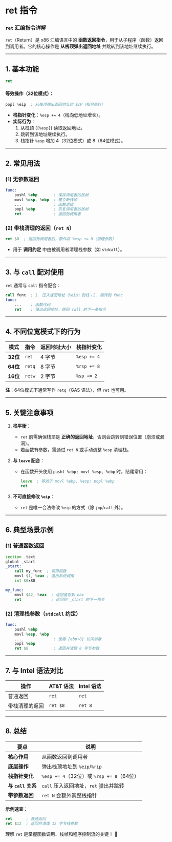 # ret 指令
### **`ret` 汇编指令详解**
`ret`（Return）是 x86 汇编语言中的 **函数返回指令**，用于从子程序（函数）返回到调用者。它的核心操作是 **从栈顶弹出返回地址** 并跳转到该地址继续执行。

---

## **1. 基本功能**
```asm
ret
```
#### **等效操作**（32位模式）：
```asm
popl %eip  ; 从栈顶弹出返回地址到 EIP（指令指针）
```
- **栈指针变化**：`%esp += 4`（栈向低地址增长）。
- **实际行为**：
  1. 从栈顶 (`[%esp]`) 读取返回地址。
  2. 跳转到该地址继续执行。
  3. 栈指针 `%esp` 增加 4（32位模式）或 8（64位模式）。

---

## **2. 常见用法**
### **(1) 无参数返回**
```asm
func:
    pushl %ebp       ; 保存调用者的栈帧
    movl %esp, %ebp  ; 建立新栈帧
    ...              ; 函数逻辑
    popl %ebp        ; 恢复调用者的栈帧
    ret              ; 返回到调用者
```
### **(2) 带栈清理的返回（`ret N`）**
```asm
ret $8  ; 返回到调用者后，额外将 %esp += 8（清理参数）
```
- 用于 **调用约定** 中由被调用者清理栈参数（如 `stdcall`）。

---

## **3. 与 `call` 配对使用**
`ret` 通常与 `call` 指令配合：
```asm
call func  ; 1. 压入返回地址（%eip）到栈；2. 跳转到 func
func:
    ...    ; 函数代码
    ret    ; 弹出返回地址，跳回 call 的下一条指令
```

---

## **4. 不同位宽模式下的行为**
| 模式       | 指令   | 返回地址大小 | 栈指针变化       |
|------------|--------|--------------|------------------|
| **32位**   | `ret`  | 4 字节       | `%esp += 4`      |
| **64位**   | `retq` | 8 字节       | `%rsp += 8`      |
| **16位**   | `retw` | 2 字节       | `%sp += 2`       |

**注**：64位模式下通常写作 `retq`（GAS 语法），但 `ret` 也可用。

---

## **5. 关键注意事项**
1. **栈平衡**：
   - `ret` 前需确保栈顶是 **正确的返回地址**，否则会跳转到错误位置（崩溃或漏洞）。
   - 若函数有参数，需通过 `ret N` 或手动调整 `%esp` 清理栈。

2. **与 `leave` 配合**：
   - 在函数开头使用 `pushl %ebp; movl %esp, %ebp` 时，结尾常用：
     ```asm
     leave  ; 等效于 movl %ebp, %esp; popl %ebp
     ret
     ```

3. **不可直接修改 `%eip`**：
   - `ret` 是唯一合法修改 `%eip` 的方式（除 `jmp`/`call` 外）。

---

## **6. 典型场景示例**
### **(1) 普通函数返回**
```asm
section .text
global _start
_start:
    call my_func  ; 调用函数
    movl $1, %eax ; 退出系统调用
    int $0x80

my_func:
    movl $42, %eax  ; 返回值存到 eax
    ret             ; 返回到 _start 的下一指令
```

### **(2) 清理栈参数（`stdcall` 约定）**
```asm
func:
    pushl %ebp
    movl %esp, %ebp
    ...              ; 使用 [ebp+8] 访问参数
    popl %ebp
    ret $8           ; 返回并清理 8 字节参数
```

---

## **7. 与 Intel 语法对比**
| 操作              | AT&T 语法       | Intel 语法      |
|-------------------|----------------|-----------------|
| 普通返回          | `ret`          | `ret`           |
| 带栈清理的返回    | `ret $8`       | `ret 8`         |

---

## **8. 总结**
| 要点               | 说明                                      |
|--------------------|------------------------------------------|
| **核心作用**       | 从函数返回到调用者                       |
| **底层操作**       | 弹出栈顶地址到 `%eip`/`%rip`             |
| **栈指针变化**     | `%esp += 4`（32位）或 `%rsp += 8`（64位）|
| **与 `call` 关系** | `call` 压入返回地址，`ret` 弹出并跳转    |
| **带参数返回**     | `ret N` 会额外调整栈指针                 |

**示例速查**：
```asm
ret      ; 普通返回
ret $12  ; 返回并清理 12 字节栈参数
```

理解 `ret` 是掌握函数调用、栈帧和程序控制流的关键！ 🚀